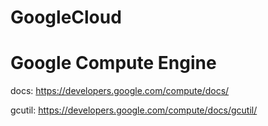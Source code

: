 GoogleCloud
===========


Google Compute Engine
=====================
docs: https://developers.google.com/compute/docs/

gcutil: https://developers.google.com/compute/docs/gcutil/

